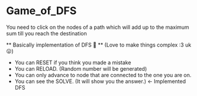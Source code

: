 # Game_of_DFS

You need to click on the nodes of a path which will add up to the maximum sum till you reach the destination

** Basically implementation of DFS 🥲 ** (Love to make things complex :3 uk 😛)

- You can RESET if you think you made a mistake
- You can RELOAD. (Random number will be generated)
- You can only advance to node that are connected to the one you are on. 
- You can see the SOLVE. (It will show you the answer.) <- Implemented DFS
